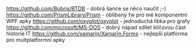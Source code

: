 https://github.com/Bobris/BTDB - dobrá šance se něco naučit ;-)
https://github.com/PrismLibrary/Prism - oblíbený fw pro mé komponentní WPF apky
https://github.com/oxyplot/oxyplot - jednoduchá libka pro grafy 
https://github.com/microsoft/MS-DOS - dobrý nápad sdílet klíčovou část historie IT
https://github.com/xamarin/Xamarin.Forms - nejlepší platforma pro multplatformní apky